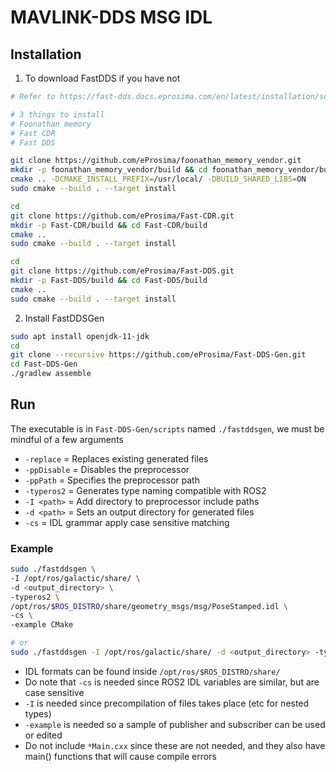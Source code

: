 # MAVLINK-DDS MSG IDL

## Installation
1. To download FastDDS if you have not
```bash
# Refer to https://fast-dds.docs.eprosima.com/en/latest/installation/sources/sources_linux.html#local-installation-sl

# 3 things to install
# Foonathan memory
# Fast CDR
# Fast DDS

git clone https://github.com/eProsima/foonathan_memory_vendor.git
mkdir -p foonathan_memory_vendor/build && cd foonathan_memory_vendor/build
cmake .. -DCMAKE_INSTALL_PREFIX=/usr/local/ -DBUILD_SHARED_LIBS=ON
sudo cmake --build . --target install

cd
git clone https://github.com/eProsima/Fast-CDR.git
mkdir -p Fast-CDR/build && cd Fast-CDR/build
cmake ..
sudo cmake --build . --target install

cd
git clone https://github.com/eProsima/Fast-DDS.git
mkdir -p Fast-DDS/build && cd Fast-DDS/build
cmake ..
sudo cmake --build . --target install
```

2. Install FastDDSGen
```bash
sudo apt install openjdk-11-jdk
cd
git clone --recursive https://github.com/eProsima/Fast-DDS-Gen.git
cd Fast-DDS-Gen
./gradlew assemble
```

## Run
The executable is in `Fast-DDS-Gen/scripts` named `./fastddsgen`, we must be mindful of a few arguments
- `-replace` = Replaces existing generated files
- `-ppDisable` = Disables the preprocessor
- `-ppPath` = Specifies the preprocessor path
- `-typeros2` = Generates type naming compatible with ROS2
- `-I <path>` = Add directory to preprocessor include paths
- `-d <path>` = Sets an output directory for generated files
- `-cs` = IDL grammar apply case sensitive matching

### Example
```bash
sudo ./fastddsgen \
-I /opt/ros/galactic/share/ \
-d <output_directory> \
-typeros2 \
/opt/ros/$ROS_DISTRO/share/geometry_msgs/msg/PoseStamped.idl \
-cs \
-example CMake

# or 
sudo ./fastddsgen -I /opt/ros/galactic/share/ -d <output_directory> -typeros2 /opt/ros/$ROS_DISTRO/share/geometry_msgs/msg/PoseStamped.idl -cs -example CMake
```
- IDL formats can be found inside `/opt/ros/$ROS_DISTRO/share/`
- Do note that `-cs` is needed since ROS2 IDL variables are similar, but are case sensitive
- `-I` is needed since precompilation of files takes place (etc for nested types)
- `-example` is needed so a sample of publisher and subscriber can be used or edited
- Do not include `*Main.cxx` since these are not needed, and they also have main() functions that will cause compile errors 